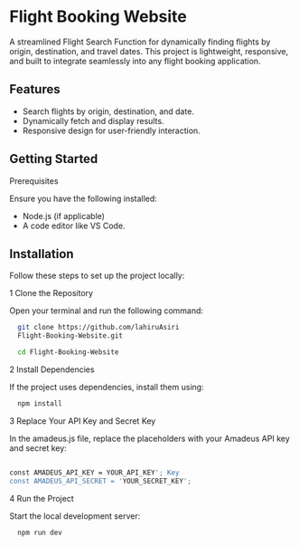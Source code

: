 # Flight Booking Website

A streamlined Flight Search Function for dynamically finding flights by origin, destination, and travel dates. This project is lightweight, responsive, and built to integrate seamlessly into any flight booking application.

## Features

- Search flights by origin, destination, and date.
- Dynamically fetch and display results.
- Responsive design for user-friendly interaction.

## Getting Started

Prerequisites

Ensure you have the following installed:

- Node.js (if applicable)
- A code editor like VS Code.



## Installation

Follow these steps to set up the project locally:

1 Clone the Repository

Open your terminal and run the following command:

```bash
  git clone https://github.com/lahiruAsiri
  Flight-Booking-Website.git  

  cd Flight-Booking-Website  

```
2 Install Dependencies

If the project uses dependencies, install them using:

```bash
  npm install  

```

3 Replace Your API Key and Secret Key

In the amadeus.js file, replace the placeholders with your Amadeus API key and secret key:

```bash

const AMADEUS_API_KEY = YOUR_API_KEY'; Key
const AMADEUS_API_SECRET = 'YOUR_SECRET_KEY'; 

```

4 Run the Project

Start the local development server:

```bash
  npm run dev 

```
